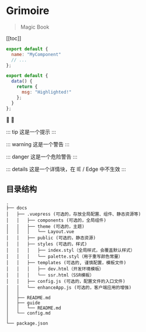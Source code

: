 # Grimoire

> Magic Book

[[toc]]

```js
export default {
  name: "MyComponent"
  // ...
};
```

```js {4}
export default {
  data() {
    return {
      msg: "Highlighted!"
    };
  }
};
```

:tada: :100:

::: tip
这是一个提示
:::

::: warning
这是一个警告
:::

::: danger
这是一个危险警告
:::

::: details
这是一个详情块，在 IE / Edge 中不生效
:::

## 目录结构

```auto
.
├── docs
│   ├── .vuepress (可选的，存放全局配置、组件、静态资源等)
│   │   ├── components (可选的，全局组件)
│   │   ├── theme (可选的，主题)
│   │   │   └── Layout.vue
│   │   ├── public (可选的，静态资源)
│   │   ├── styles (可选的，样式)
│   │   │   ├── index.styl（全局样式，会覆盖默认样式）
│   │   │   └── palette.styl（用于重写颜色常量）
│   │   ├── templates (可选的, 谨慎配置，模板文件)
│   │   │   ├── dev.html（开发环境模板）
│   │   │   └── ssr.html（SSR模板）
│   │   ├── config.js (可选的，配置文件的入口文件)
│   │   └── enhanceApp.js (可选的，客户端应用的增强)
│   │
│   ├── README.md
│   ├── guide
│   │   └── README.md
│   └── config.md
│
└── package.json


```
